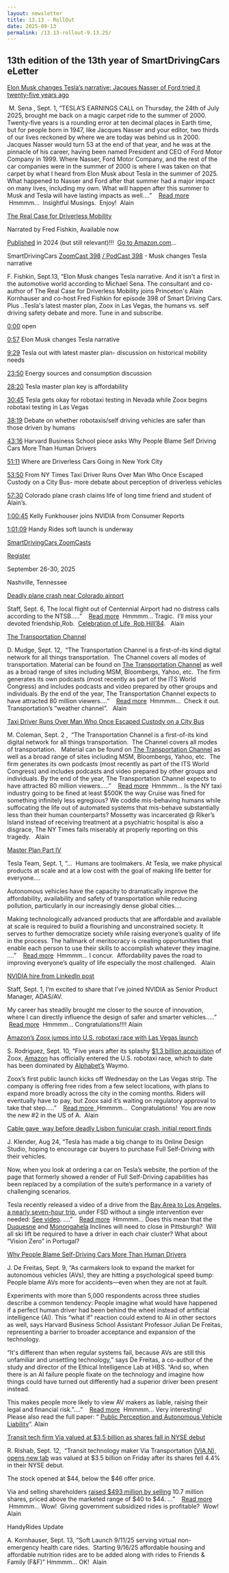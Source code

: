 ```yaml
---
layout: newsletter
title: 13.13 - RollOut
date: 2025-09-13
permalink: /13.13-rollout-9.13.25/
---
```


## 13th edition of the 13th year of SmartDrivingCars eLetter

[Elon Musk changes Tesla’s narrative: Jacques Nasser of Ford tried it twenty-five years ago](https://www.michaellsena.com/musings-on-mobility/)

 M. Sena , Sept. 1, “TESLA’S EARNINGS CALL on Thursday, the
 24th of July 2025, brought me back on a magic carpet ride to the summer of 2000. Twenty-five years is a rounding error at ten decimal places in Earth time, but for people born in 1947, like Jacques Nasser and your editor, two thirds of our lives reckoned by
 where we are today was behind us in 2000. Jacques Nasser would turn 53 at the end of that year, and he was at the pinnacle of his career, having been named President and CEO of Ford Motor Company in 1999. Where Nasser, Ford Motor Company, and the rest of the
 car companies were in the summer of 2000 is where I was taken on that carpet by what I heard from Elon Musk about Tesla in the summer of 2025. What happened to Nasser and Ford after that summer had a major impact on many lives, including my own. What will
 happen after this summer to Musk and Tesla will have lasting impacts as well….”    [Read more](https://www.michaellsena.com/musings-on-mobility/)
  Hmmmm…  Insightful Musings.  Enjoy!  Alain

[The
 Real Case for Driverless Mobility](https://www.audible.com/pd/The-Real-Case-for-Driverless-Mobility-Audiobook/B0D9PJY6MW?eac_link=CiwdHDwLDA9n&ref=web_search_eac_asin_1&eac_selected_type=asin&eac_selected=B0D9PJY6MW&qid=502i1TXUsp&eac_id=130-7496845-4686001_502i1TXUsp&sr=1-1)

Narrated by Fred Fishkin, Available now

[Published](https://www.amazon.com/Real-Case-Driverless-Mobility-Vehicles/dp/0443236852/ref=sr_1_1?crid=1XSXZ611C2JCN&keywords=Kornhauser+sena&qid=1707095108&sprefix=kornhauser+sena%2Caps%2C76&sr=8-1&ufe=app_do%3Aamzn1.fos.18ed3cb5-28d5-4975-8bc7-93deae8f9840) in
 2024 (but still relevant)!!!  [Go
 to Amazon.com](https://www.amazon.com/Real-Case-Driverless-Mobility-Vehicles/dp/0443236852/ref=sr_1_1?crid=1XSXZ611C2JCN&keywords=Kornhauser+sena&qid=1707095108&sprefix=kornhauser+sena%2Caps%2C76&sr=8-1&ufe=app_do%3Aamzn1.fos.18ed3cb5-28d5-4975-8bc7-93deae8f9840)…

SmartDrivingCars
[ZoomCast 398](https://www.youtube.com/watch?v=zDXs5tdkWtw) [/ PodCast 398](https://open.spotify.com/episode/712VLwGFrK1YEPtC2hDtkn?si=BNMml8HiTGiNDK2JP3YQlw) - Musk changes Tesla narrative

F. Fishkin, Sept.13, “Elon Musk changes Tesla narrative. And it isn't a first in the automotive world according to Michael Sena.
 The consultant and co-author of The Real Case for Driverless Mobility joins Princeton's Alain Kornhauser and co-host Fred Fishkin for episode 398 of Smart Driving Cars. Plus ..Tesla's latest master plan, Zoox in Las Vegas, the humans vs. self driving safety
 debate and more. Tune in and subscribe.

[0:00](https://www.youtube.com/watch?v=zDXs5tdkWtw) open

[0:57](https://www.youtube.com/watch?v=zDXs5tdkWtw&t=57s) Elon Musk changes Tesla narrative

[9:29](https://www.youtube.com/watch?v=zDXs5tdkWtw&t=569s) Tesla out with latest master plan- discussion on historical
 mobility needs

[23:50](https://www.youtube.com/watch?v=zDXs5tdkWtw&t=1430s) Energy sources and consumption discussion

[28:20](https://www.youtube.com/watch?v=zDXs5tdkWtw&t=1700s) Tesla master plan key is affordability

[30:45](https://www.youtube.com/watch?v=zDXs5tdkWtw&t=1845s) Tesla gets okay for robotaxi testing in Nevada while Zoox
 begins robotaxi testing in Las Vegas

[38:19](https://www.youtube.com/watch?v=zDXs5tdkWtw&t=2299s) Debate on whether robotaxis/self driving vehicles are safer
 than those driven by humans

[43:16](https://www.youtube.com/watch?v=zDXs5tdkWtw&t=2596s) Harvard Business School piece asks Why People Blame Self
 Driving Cars More Than Human Drivers

[51:11](https://www.youtube.com/watch?v=zDXs5tdkWtw&t=3071s) Where are Driverless Cars Going in New York City

[53:50](https://www.youtube.com/watch?v=zDXs5tdkWtw&t=3230s) From NY Times Taxi Driver Runs Over Man Who Once Escaped
 Custody on a City Bus- more debate about perception of driverless vehicles

[57:30](https://www.youtube.com/watch?v=zDXs5tdkWtw&t=3450s) Colorado plane crash claims life of long time friend and
 student of Alain’s.

[1:00:45](https://www.youtube.com/watch?v=zDXs5tdkWtw&t=3645s) Kelly Funkhouser joins NVIDIA from Consumer Reports

[1:01:09](https://www.youtube.com/watch?v=zDXs5tdkWtw&t=3669s) Handy Rides soft launch is underway

[](https://www.youtube.com/playlist?list=PLFwuZ9jMeu5uwfTZP00zHjP7eSpG34Hsm)[SmartDrivingCars
 ZoomCasts](https://www.youtube.com/playlist?list=PLFwuZ9jMeu5uwfTZP00zHjP7eSpG34Hsm)

[](https://iatr.global/iatr-2025-conference/)

[Register](https://iatr.global/conference/purchase-tickets-2025-iatr-38th-annual-conference/)

September 26-30, 2025

Nashville, Tennessee

[Deadly plane crash near Colorado airport
](https://abcnews.go.com/GMA/News/video/deadly-plane-crash-colorado-airport-125317895)

Staff, Sept. 6,
The local flight out of Centennial Airport had no distress calls according to the NTSB.….”    [Read
 more](https://abcnews.go.com/GMA/News/video/deadly-plane-crash-colorado-airport-125317895)  Hmmmm…
 Tragic.  I’ll miss your devoted friendship,Rob.  [Celebration of Life  Rob Hill’84](https://www.dropbox.com/scl/fi/pc3cslf2nuagzy8i09udy/Rob-Hill-Celbration-of-Life.png?rlkey=w3gnu0ge9bk9z1j3igr2ml4um&dl=0).   Alain

[The Transportation Channel](https://www.thetransportationchannel.com/)

D. Mudge, Sept. 12,  “The Transportation Channel is a first-of-its kind digital network for all things transportation.  The Channel covers all modes of transportation.
 Material can be found on [The Transportation Channel](https://www.thetransportationchannel.com/) as well as a broad range of sites including MSM, Bloombergs, Yahoo, etc.  The firm generates its own podcasts
 (most recently as part of the ITS World Congress) and includes podcasts and video prepared by other groups and individuals. By the end of the year, The Transportation Channel expects to have attracted 80 million viewers....”    [Read
 more](https://www.thetransportationchannel.com/)  Hmmmm…  Check it out.  Transportation’s “weather channel”.
  Alain

[Taxi Driver Runs Over Man Who Once Escaped Custody on a City Bus](https://www.nytimes.com/2025/09/02/nyregion/escapee-taxi-fatal-accident.html)

M. Coleman, Sept. 2 ,  “The Transportation Channel is a first-of-its kind digital network for all things transportation.  The Channel covers all modes of
 transportation.   Material can be found on [The Transportation Channel](https://www.thetransportationchannel.com/) as well as a broad range of sites including MSM, Bloombergs, Yahoo, etc.  The firm generates its own podcasts (most recently
 as part of the ITS World Congress) and includes podcasts and video prepared by other groups and individuals. By the end of the year, The Transportation Channel expects to have attracted 80 million viewers.….”    [Read
 more](https://www.nytimes.com/2025/09/02/nyregion/escapee-taxi-fatal-accident.html)  Hmmmm…
 Is the NY taxi industry going to be fined at least $500K the way Cruise was fined for something infinitely less egregious? We coddle mis-behaving humans while suffocating the life out of automated systems that mis-behave substantially less than their human
 counterparts? Mossetty was incarcerated @ Riker’s Island instead of receiving treatment at a psychiatric hospital is also a disgrace, The NY Times fails miserably at properly reporting on this tragedy.
  Alain

[Master Plan Part IV](https://www.tesla.com/master-plan-part-4)

Tesla Team, Sept. 1, “…  Humans are toolmakers. At Tesla, we make physical products at scale and at a low cost with the goal of making life better for everyone….

Autonomous vehicles have the capacity to dramatically improve the affordability, availability and safety of transportation while reducing pollution, particularly
 in our increasingly dense global cities….

Making technologically advanced products that are affordable and available at scale is required to build a flourishing and unconstrained society. It serves
 to further democratize society while raising everyone’s quality of life in the process. The hallmark of meritocracy is creating opportunities that enable each person to use their skills to accomplish whatever they imagine.  ….”    [Read
 more](https://www.tesla.com/master-plan-part-4)  Hmmmm…
 I concur.  Affordability paves the road to improving everyone’s quality of life especially the most challenged.   Alain

[NVIDIA hire from LinkedIn post](https://www.linkedin.com/in/kelly-funkhouser)

Staff, Sept. 1, I’m excited to share that I’ve joined NVIDIA as Senior Product Manager, ADAS/AV.

My career has steadily brought me closer to the source of innovation, where I can directly influence the design of safer and smarter vehicles.….”    [Read
 more](https://www.linkedin.com/in/kelly-funkhouser)  Hmmmm… Congratulations!!!!
 Alain

[Amazon’s
 Zoox jumps into U.S. robotaxi race with Las Vegas launch](https://www.cnbc.com/2025/09/10/amazons-zoox-jumps-into-us-robotaxi-race-with-las-vegas-launch-.html)

S. Rodriguez, Sept. 10, “Five years after its splashy [$1.3
 billion acquisition](https://www.cnbc.com/2020/06/26/amazon-buys-self-driving-technology-company-zoox.html) of Zoox, [Amazon](https://www.cnbc.com/quotes/AMZN/) has officially entered the U.S. robotaxi race, which to date has been dominated by [Alphabet’s](https://www.cnbc.com/quotes/GOOGL/) Waymo.

Zoox’s first public launch kicks off Wednesday on the Las Vegas strip. The company is offering free rides from a few select locations, with plans to expand
 more broadly across the city in the coming months. Riders will eventually have to pay, but Zoox said it’s waiting on regulatory approval to take that step…..”    [Read
 more  ](https://www.cnbc.com/2025/09/10/amazons-zoox-jumps-into-us-robotaxi-race-with-las-vegas-launch-.html)Hmmmm…
  Congratulations!  You are now the new #2 in the US of A.  Alain

[Cable
 gave  way before deadly Lisbon funicular crash, initial report finds](https://www.cnn.com/2025/09/07/europe/lisbon-funicular-crash-cable-snapped-intl)

J. Klender, Aug 24, “Tesla has made a big change to its Online Design Studio, hoping to encourage car buyers to purchase Full Self-Driving with their vehicles.

Now, when you look at ordering a car on Tesla’s website, the portion of the page that formerly showed a render of Full Self-Driving capabilities has been
 replaced by a compilation of the suite’s performance in a variety of challenging scenarios.

Tesla recently released a video of a drive from the [Bay
 Area to Los Angeles, a nearly seven-hour trip](https://www.teslarati.com/tesla-flexes-most-impressive-longest-full-self-driving-demo-yet/), under FSD without a single intervention ever needed:
[See video](https://www.teslarati.com/tesla-flexes-most-impressive-longest-full-self-driving-demo-yet/). ….”    [Read
 more](https://www.cnn.com/2025/09/07/europe/lisbon-funicular-crash-cable-snapped-intl)  Hmmmm…
 Does this mean that the [Duquesne](https://www.bing.com/ck/a?!&&p=0127ca16807c96a3f11c3ced682297dfb6351e711d3e44b6f984e87eb971e333JmltdHM9MTc1NzgwODAwMA&ptn=3&ver=2&hsh=4&fclid=1771c7e6-a69e-6929-0e3f-d38ca74a68ef&u=a1L3ZpZGVvcy9yaXZlcnZpZXcvcmVsYXRlZHZpZGVvP3E9aW5jbGluZStwaXR0c2J1cmdoJm1pZD04MDkxNkYwN0Q0RUUwMDJFOTE1MTgwOTE2RjA3RDRFRTAwMkU5MTUxJkZPUk09VklSRQ&ntb=1) and [Monongahela](https://www.bing.com/ck/a?!&&p=7e33396bf46d40455f8db3a9f7eb3575fa779d10a9c7884da416615a4b1fd837JmltdHM9MTc1NzgwODAwMA&ptn=3&ver=2&hsh=4&fclid=1771c7e6-a69e-6929-0e3f-d38ca74a68ef&u=a1L3ZpZGVvcy9yaXZlcnZpZXcvcmVsYXRlZHZpZGVvP3E9aW5jbGluZStwaXR0c2J1cmdoJm1pZD05OTYwMUY3OEMwNjFDM0IwMkUzRjk5NjAxRjc4QzA2MUMzQjAyRTNGJkZPUk09VklSRQ) Inclines will need to close in Pittsburgh?  Will all ski lift be required to have a driver in each chair cluster? What about “Vision Zero” in Portugal?

[Why
 People Blame Self-Driving Cars More Than Human Drivers](https://www.library.hbs.edu/working-knowledge/why-people-blame-self-driving-cars-more-than-human-drivers)

J. De Freitas, Sept. 9, “As carmakers look to expand the market for autonomous vehicles (AVs), they are hitting a psychological speed bump: People blame
 AVs more for accidents—even when they are not at fault.

Experiments with more than 5,000 respondents across three studies describe a common tendency: People imagine what would have happened if a perfect human
 driver had been behind the wheel instead of artificial intelligence (AI). This “what if” reaction could extend to AI in other sectors as well, says Harvard Business School Assistant Professor Julian De Freitas, representing a barrier to broader acceptance
 and expansion of the technology.

“It's different than when regular systems fail, because AVs are still this unfamiliar and unsettling technology,” says De Freitas, a co-author of the study
 and director of the Ethical Intelligence Lab at HBS. “And so, when there is an AI failure people fixate on the technology and imagine how things could have turned out differently had a superior driver been present instead.

This makes people more likely to view AV makers as liable, raising their legal and financial risk.”….”    [Read
 more](https://www.library.hbs.edu/working-knowledge/why-people-blame-self-driving-cars-more-than-human-drivers)  Hmmmm…
 Very interesting!  Please also read the full paper: “
[Public Perception and Autonomous Vehicle Liability](https://www.hbs.edu/faculty/Pages/item.aspx?num=66803)”.
Alain

[Transit tech firm Via valued at $3.5 billion as shares fall in NYSE debut](https://www.reuters.com/business/finance/transit-tech-firm-via-valued-35-billion-shares-fall-nyse-debut-2025-09-12/)

R. Rishab, Sept. 12,  “Transit technology maker Via Transportation [(VIA.N), opens
 new tab](https://www.reuters.com/markets/companies/VIA.N) was valued at $3.5 billion on Friday after its shares fell 4.4% in their NYSE debut.

The stock opened at $44, below the $46 offer price.

Via and selling shareholders [raised
 $493 million by selling](https://www.reuters.com/technology/via-transportation-raises-493-million-us-ipo-valued-365-billion-2025-09-12/) 10.7 million shares, priced above the marketed range of $40 to $44. ...”    [Read
 more](https://www.reuters.com/business/finance/transit-tech-firm-via-valued-35-billion-shares-fall-nyse-debut-2025-09-12/)  Hmmmm…
 Wow!  Giving government subsidized rides is profitable?  Wow! Alain

HandyRides
 Update

A. Kornhauser, Sept. 13, “Soft Launch 9/11/25 serving virtual non-emergency health care rides.  Starting 9/16/25 affordable housing
 and affordable nutrition rides are to be added along with rides to Friends & Family (F&F)” Hmmmm…
 OK!  Alain
